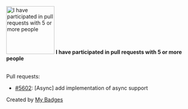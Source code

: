 <img src="https://github.com/my-badges/my-badges/blob/master/src/all-badges/pr-collaboration/pr-collaboration-5.png?raw=true" alt="I have participated in pull requests with 5 or more people" title="I have participated in pull requests with 5 or more people" width="128">
<strong>I have participated in pull requests with 5 or more people</strong>
<br><br>

Pull requests:

- <a href="https://github.com/Codeception/Codeception/pull/5602">#5602</a>: [Async] add implementation of async support


Created by <a href="https://github.com/my-badges/my-badges">My Badges</a>